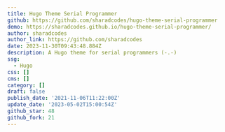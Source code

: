 ```yaml
---
title: Hugo Theme Serial Programmer
github: https://github.com/sharadcodes/hugo-theme-serial-programmer
demo: https://sharadcodes.github.io/hugo-theme-serial-programmer/
author: sharadcodes
author_link: https://github.com/sharadcodes
date: 2023-11-30T09:43:48.884Z
description: A Hugo theme for serial programmers (-.-)
ssg:
  - Hugo
css: []
cms: []
category: []
draft: false
publish_date: '2021-11-06T11:22:00Z'
update_date: '2023-05-02T15:00:54Z'
github_star: 48
github_fork: 21
---
```

